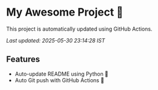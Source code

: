 # My Awesome Project 🚀

This project is automatically updated using GitHub Actions.

_Last updated: 2025-05-30 23:14:28 IST_

## Features
- Auto-update README using Python 🐍
- Auto Git push with GitHub Actions 🤖
